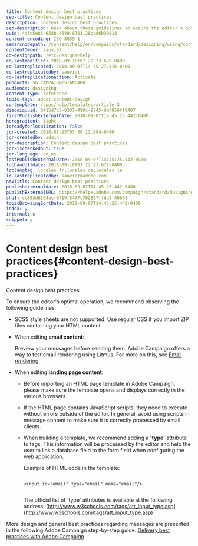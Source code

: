 ```yaml
---
title: Content design best practices
seo-title: Content design best practices
description: Content design best practices
seo-description: Read about these guidelines to ensure the editor's optimal operation.
uuid: 4d3c5e85-658b-4649-8703-28cad6b30018
content-encoding: ISO-8859-1
aemsrcnodepath: /content/help/en/campaign/standard/designing/using/content-design-best-practices
contentOwner: sauviat
cq-designpath: /etc/designs/help
cq-lastmodified: 2018-09-10T07 22 23.679-0400
cq-lastreplicated: 2018-09-07T14 45 27.816-0400
cq-lastreplicatedby: sauviat
cq-lastreplicationaction: Activate
products: SG_CAMPAIGN/STANDARD
audience: designing
content-type: reference
topic-tags: about-content-design
cq-template: /apps/help/templates/article-3
discoiquuid: 0415d7c5-8307-490c-8745-da7956ff9407
firstPublishExternalDate: 2018-09-07T14:45:25.442-0400
herogradient: light
isreadyforlocalization: false
jcr-created: 2018-07-23T07 30 12.604-0400
jcr-createdby: admin
jcr-description: Content design best practices
jcr-ischeckedout: true
jcr-language: en_us
lastPublishExternalDate: 2018-09-07T14:45:25.442-0400
lochandoffdate: 2018-09-10T07 22 23.677-0400
loclangtag: locales fr;locales de;locales ja
lr-lastreplicatedby: sauviat@adobe.com
navTitle: Content design best practices
publishexternaldate: 2018-09-07T14 45 25.442-0400
publishExternalURL: https://helpx.adobe.com/campaign/standard/designing/using/content-design-best-practices.html
sha1: cc803d8164acf0f19f5477c702857ffda5f40601
topicBrowsingSortDate: 2018-09-07T14:45:25.442-0400
index: y
internal: n
snippet: y
---
```


# Content design best practices{#content-design-best-practices}

Content design best practices

To ensure the editor's optimal operation, we recommend observing the following guidelines:

* SCSS style sheets are not supported. Use regular CSS if you import ZIP files containing your HTML content.
* When editing **email content**:

  Preview your messages before sending them. Adobe Campaign offers a way to test email rendering using Litmus. For more on this, see [Email rendering](../../sending/using/email-rendering.md).

* When editing **landing page content**:

    * Before importing an HTML page template in Adobe Campaign, please make sure the template opens and displays correctly in the various browsers.
    * If the HTML page contains JavaScript scripts, they need to execute without errors outside of the editor. In general, avoid using scripts in message content to make sure it is correctly processed by email clients.
    * When building a template, we recommend adding a **'type'** attribute to  tags. This information will be processed by the editor and help the user to link a database field to the form field when configuring the web application.

      Example of HTML code in the template:

      ```    
      
      <input id="email" type="email" name="email"/>
         
      ```    
    
      The official list of 'type' attributes is available at the following address: [http://www.w3schools.com/tags/att_input_type.asp](http://www.w3schools.com/tags/att_input_type.asp)

More design and general best practices regarding messages are presented in the following Adobe Campaign step-by-step guide: [Delivery best practices with Adobe Campaign](https://docs.campaign.adobe.com/doc/standard/getting_started/en/ACS_DeliveryBestPractices.html ).
